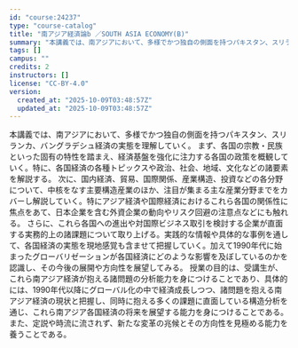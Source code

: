 ```yaml
---
id: "course:24237"
type: "course-catalog"
title: "南アジア経済論b ／SOUTH ASIA ECONOMY(B)"
summary: "本講義では、南アジアにおいて、多様でかつ独自の側面を持つパキスタン、スリランカ、バングラデシュ経済の実態を理解していく。 まず、各国の宗教・民族といった固有の特性を踏まえ、経済基盤を強化に注力する各国の政策を概観していく。特に、各国経済の各…"
tags: []
campus: ""
credits: 2
instructors: []
license: "CC-BY-4.0"
version:
  created_at: "2025-10-09T03:48:57Z"
  updated_at: "2025-10-09T03:48:57Z"
---
```

本講義では、南アジアにおいて、多様でかつ独自の側面を持つパキスタン、スリランカ、バングラデシュ経済の実態を理解していく。 まず、各国の宗教・民族といった固有の特性を踏まえ、経済基盤を強化に注力する各国の政策を概観していく。特に、各国経済の各種トピックスや政治、社会、地域、文化などの諸要素を解説する。 次に、国内経済、貿易、国際関係、産業構造、投資などの各分野について、中核をなす主要構造産業のほか、注目が集まる主な産業分野までをカバーし解説していく。特にアジア経済や国際経済におけるこれら各国の関係性に焦点をあて、日本企業を含む外資企業の動向やリスク回避の注意点などにも触れる。 さらに、これら各国への進出や対国際ビジネス取引を検討する企業が直面する実務的上の諸課題について取り上げる。実践的な情報や具体的な事例を通して、各国経済の実態を現地感覚も含ませて把握していく。加えて1990年代に始まったグローバリゼーションが各国経済にどのような影響を及ぼしているのかを認識し、その今後の展開や方向性を展望してみる。 授業の目的は、受講生が、これら南アジア経済が抱える諸問題の分析能力を身につけることであり、具体的には、1990年代以降にグローバル化の中で経済成長しつつ、諸問題を抱える南アジア経済の現状と把握し、同時に抱える多くの課題に直面している構造分析を通じ、これら南アジア各国経済の将来を展望する能力を身につけることである。また、定説や時流に流されず、新たな変革の兆候とその方向性を見極める能力を養うことである。
